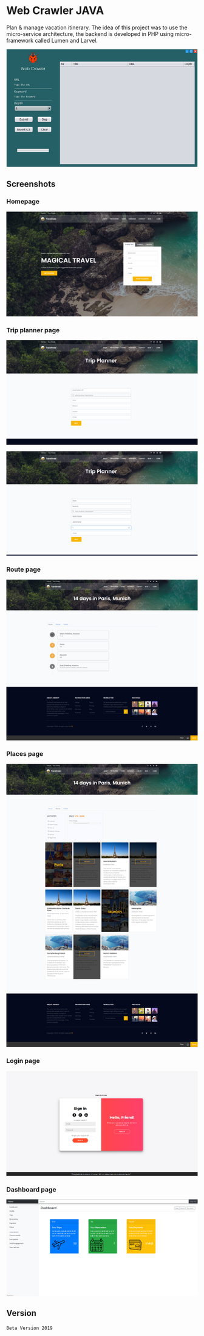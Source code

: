 # Web Crawler JAVA

Plan & manage vacation itinerary. The idea of this project was to use the micro-service architecture, the backend is developed in PHP using micro-framework called Lumen and Larvel.

![Web Crawler](https://github.com/enokryeziu/java-web-crawler/blob/master/web-crawler.png)


## Screenshots

### Homepage

![home](https://github.com/enokryeziu/trip-planner-microservices-lumen-laravel/blob/master/travelmate/public/img/image.png)

### Trip planner page

![trip-planner](https://github.com/enokryeziu/trip-planner-microservices-lumen-laravel/blob/master/travelmate/public/img/image%20(1).png)

![trip-planner-2](https://github.com/enokryeziu/trip-planner-microservices-lumen-laravel/blob/master/travelmate/public/img/image%20(2).png)

### Route page

![route](https://github.com/enokryeziu/trip-planner-microservices-lumen-laravel/blob/master/travelmate/public/img/image%20(3).png)

### Places page

![places](https://github.com/enokryeziu/trip-planner-microservices-lumen-laravel/blob/master/travelmate/public/img/image%20(4).png)

### Login page

![route](https://github.com/enokryeziu/trip-planner-microservices-lumen-laravel/blob/master/travelmate/public/img/image%20(5).png)

### Dashboard page

![route](https://github.com/enokryeziu/trip-planner-microservices-lumen-laravel/blob/master/travelmate/public/img/image%20(6).png)


## Version
```
Beta Version 2019
```
